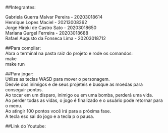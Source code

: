 ##Integrantes:<br>

Gabriela Guerra Malvar Pereira - 20203018614<br>
Henrique Lopes Maciel - 20213008362<br>
Jorge Hiroki de Castro Sato - 20203018650<br>
Mariana Gurgel Ferreira - 20203018688<br>
Rafael Augusto da Fonseca Lima - 20203018712<br>

##Para compilar:<br>
Abra o terminal na pasta raiz do projeto e rode os comandos:<br>
make<br>
make run<br>

##Para jogar:<br>
Utilize as teclas WASD para mover o personagem.<br>
Desvie dos inimigos e de seus projeteis e busque as moedas para conseguir pontos.<br>
Ao tocar em um disparo, inimigo ou em uma bomba, perderá uma vida.<br>
Ao perder todas as vidas, o jogo é finalizado e o usuário pode retornar para o menu.<br>
Ao atingir 100 pontos você irá para a próxima fase. <br>
A tecla esc sai do jogo e a tecla p o pausa.<br>


##Link do Youtube:<br>
